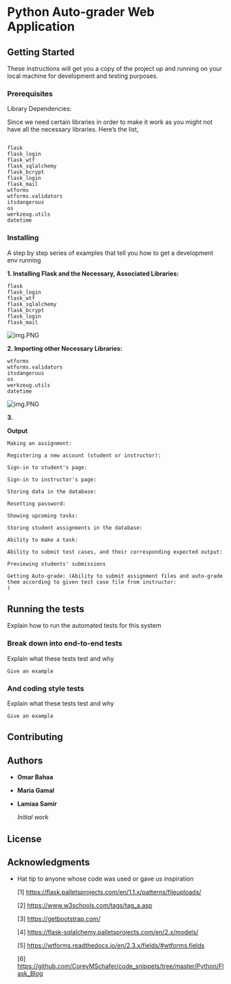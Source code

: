 # Python Auto-grader Web Application


## Getting Started

These instructions will get you a copy of the project up and running on your local machine for development and testing purposes. 

### Prerequisites

Library Dependencies:

Since we need certain libraries in order to make it work as you might not have all the necessary libraries.
Here’s the list,
```

flask
flask_login
flask_wtf
flask_sqlalchemy
flask_bcrypt
flask_login
flask_mail
wtforms
wtforms.validators
itsdangerous
os
werkzeug.utils
datetime
```

### Installing

A step by step series of examples that tell you how to get a development env running

**1. Installing Flask and the Necessary, Associated Libraries:**
```
flask
flask_login
flask_wtf
flask_sqlalchemy
flask_bcrypt
flask_login
flask_mail
```
![img.PNG](Capture.PNG)
   
**2. Importing other Necessary Libraries:**
```
wtforms
wtforms.validators
itsdangerous
os
werkzeug.utils
datetime
```

   ![img.PNG](Capture1.PNG)
   
**3.** 

**Output**
```
Making an assignment:
```

```
Registering a new account (student or instructor):
```

```
Sign-in to student's page:
```

```
Sign-in to instructor's page:
```

```
Storing data in the database:
```

```
Resetting password:
```

```
Showing upcoming tasks:
```

```
Storing student assignments in the database:
```

```
Ability to make a task:
```

```
Ability to submit test cases, and their corresponding expected output:
```

```
Previewing students' submissions
```

```
Getting Auto-grade: (Ability to submit assignment files and auto-grade them according to given test case file from instructor:
)
```


## Running the tests

Explain how to run the automated tests for this system

### Break down into end-to-end tests

Explain what these tests test and why

```
Give an example
```

### And coding style tests

Explain what these tests test and why

```
Give an example
```


## Contributing



## Authors

* **Omar Bahaa**
* **Maria Gamal**
* **Lamiaa Samir**

   *Initial work*
   
## License


## Acknowledgments

* Hat tip to anyone whose code was used or gave us inspiration
  
  [1] https://flask.palletsprojects.com/en/1.1.x/patterns/fileuploads/ 
  
  [2] https://www.w3schools.com/tags/tag_a.asp 
  
  [3] https://getbootstrap.com/ 
  
  [4] https://flask-sqlalchemy.palletsprojects.com/en/2.x/models/ 
  
  [5] https://wtforms.readthedocs.io/en/2.3.x/fields/#wtforms.fields 
  
  [6] https://github.com/CoreyMSchafer/code_snippets/tree/master/Python/Flask_Blog
